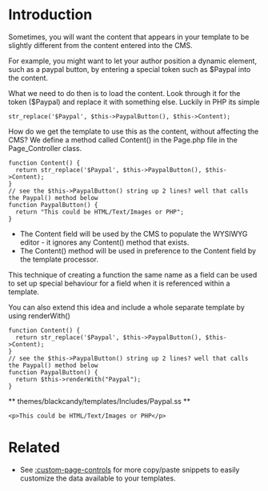# Introduction

Sometimes, you will want the content that appears in your template to be slightly different from the content entered into the CMS.

For example, you might want to let your author position a dynamic element, such as a paypal button, by entering a special token such as $Paypal into the content.

What we need to do then is to load the content. Look through it for the token ($Paypal) and replace it with something else. Luckily in PHP its simple

~~~ {php}
str_replace('$Paypal', $this->PaypalButton(), $this->Content);
~~~

How do we get the template to use this as the content, without affecting the CMS?   We define a method called Content() in the Page.php file in the Page_Controller class.

~~~ {php}
function Content() {
  return str_replace('$Paypal', $this->PaypalButton(), $this->Content);
}
// see the $this->PaypalButton() string up 2 lines? well that calls the Paypal() method below
function PaypalButton() {
  return "This could be HTML/Text/Images or PHP";
}
~~~


*  The Content field will be used by the CMS to populate the WYSIWYG editor - it ignores any Content() method that exists.
*  The Content() method will be used in preference to the Content field by the template processor.

This technique of creating a function the same name as a field can be used to set up special behaviour for a field when it is referenced within a template.

You can also extend this idea and include a whole separate template by using renderWith() 

~~~ {php}
function Content() {
  return str_replace('$Paypal', $this->PaypalButton(), $this->Content);
}
// see the $this->PaypalButton() string up 2 lines? well that calls the Paypal() method below
function PaypalButton() {
  return $this->renderWith("Paypal");
}
~~~

** themes/blackcandy/templates/Includes/Paypal.ss **
~~~ {html}
<p>This could be HTML/Text/Images or PHP</p>

~~~

# Related

*  See [:custom-page-controls](/custom-page-controls) for more copy/paste snippets to easily customize the data available to your templates.
